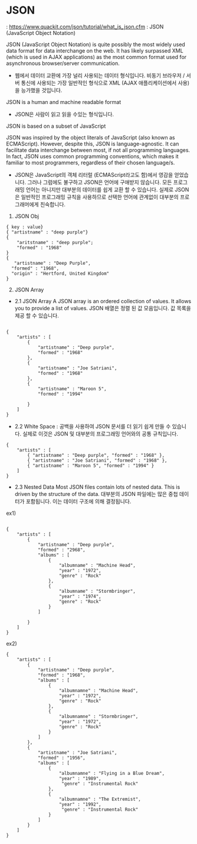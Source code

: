 # JSON  
: https://www.quackit.com/json/tutorial/what_is_json.cfm
:  JSON (JavaScript Object Notation) 

JSON (JavaScript Object Notation) is quite possibly the most widely used data format for data interchange on the web. It has likely surpassed XML (which is used in AJAX applications) as the most common format used for asynchronous browser/server communication.
- 웹에서 데이터 교환에 가장 널리 사용되는 데이터 형식입니다. 비동기 브라우저 / 서버 통신에 사용되는 가장 일반적인 형식으로 XML (AJAX 애플리케이션에서 사용)을 능가했을 것입니다.

JSON is a human and machine readable format
- JSON은 사람이 읽고 읽을 수있는 형식입니다.

JSON is based on a subset of JavaScript

JSON was inspired by the object literals of JavaScript (also known as ECMAScript). However, despite this, JSON is language-agnostic. It can facilitate data interchange between most, if not all programming languages. In fact, JSON uses common programming conventions, which makes it familiar to most programmers, regardless of their chosen language/s.
- JSON은 JavaScript의 객체 리터럴 (ECMAScript라고도 함)에서 영감을 얻었습니다. 그러나 그럼에도 불구하고 JSON은 언어에 구애받지 않습니다. 모든 프로그래밍 언어는 아니지만 대부분의 데이터를 쉽게 교환 할 수 있습니다. 실제로 JSON은 일반적인 프로그래밍 규칙을 사용하므로 선택한 언어에 관계없이 대부분의 프로그래머에게 친숙합니다.


1.   JSON  Obj   
```
{ key : value}
{ "artistname" : "deep purple"}
{
    "aritstname" : "deep purple";
    "formed" : "1968"
}
{
   "artistname" : "Deep Purple", 
  "formed" : "1968",
  "origin" : "Hertford, United Kingdom"
}

```

2.   JSON  Array

-  2.1  JSON  Array
A JSON array is an ordered collection of values. It allows you to provide a list of values.
JSON 배열은 정렬 된 값 모음입니다. 값 목록을 제공 할 수 있습니다.

```

{
    "artists" : [
        {
            "artistname" : "Deep purple",
            "formed" : "1968"
        },
        {
            "artistname" : "Joe Satriani",
            "formed" : "1968"
        },
        {
            "artistname" : "Maroon 5",
            "formed" : "1994"
        
        }
    ]
}

```

-  2.2  White Space
: 공백을 사용하여 JSON 문서를 더 읽기 쉽게 만들 수 있습니다. 실제로 이것은 JSON 및 대부분의 프로그래밍 언어와의 공통 규칙입니다.

```
{
    "artists" : [
        { "artistname" : "Deep purple", "formed" : "1968" },
        { "artistname" : "Joe Satriani", "formed" : "1968" },
        { "artistname" : "Maroon 5", "formed" : "1994" }
    ]
}

```

- 2.3 Nested Data
Most JSON files contain lots of nested data. This is driven by the structure of the data.
대부분의 JSON 파일에는 많은 중첩 데이터가 포함됩니다. 이는 데이터 구조에 의해 결정됩니다.

ex1)

```

{
    "artists" : [
        {
            "artistname" : "Deep purple",
            "formed" : "2968",
            "albums" : [ 
                {
                    "albumname" : "Machine Head",
                    "year" : "1972",
                    "genre" : "Rock"
                }, 
                {
                    "albumname" : "Stormbringer",
                    "year" : "1974",
                    "genre" : "Rock"
                }
            ]
            
        }
    ]
}

```

ex2)

```
{
    "artists" : [
        {
            "artistname" : "Deep purple",
            "formed" : "1968",
            "albums" : [
                { 
                    "albumnamne" : "Machine Head",
                    "year" : "1972",
                    "genre" : "Rock"
                },
                {
                    "albumnamne" : "Stormbringer",
                    "year" : "1972",
                    "genre" : "Rock"
                }
            ]
        },
        {
            "artistname" : "Joe Satriani",
            "formed" : "1956",
            "albums" : [
                { 
                    "albumnamne" : "Flying in a Blue Dream",
                    "year" : "1989",
                     "genre" : "Instrumental Rock"
                },
                {
                    "albumnamne" : "The Extremist",
                    "year" : "1992",
                     "genre" : "Instrumental Rock"
                }
            ]
        }
    ]
}

```



